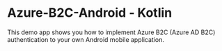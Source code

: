 # Azure-B2C-Android - Kotlin
 
This demo app shows you how to implement  Azure B2C (Azure AD B2C) authentication to your own Android mobile application.
